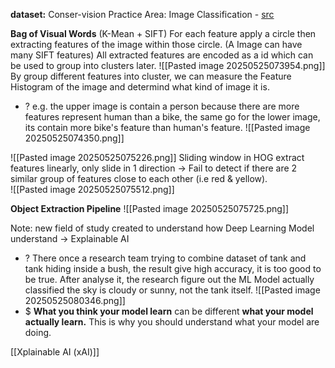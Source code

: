 **dataset:** Conser-vision Practice Area: Image Classification - [src](https://www.drivendata.org/competitions/87/competition-image-classification-wildlife-conservation/page/483/#features_list)

**Bag of Visual Words** (K-Mean + SIFT) 
For each feature apply a circle then extracting features of the image within those circle. (A Image can have many SIFT features) 
	All extracted features are encoded as a id which can be used to group into clusters later. ![[Pasted image 20250525073954.png]]
	By group different features into cluster, we can measure the Feature Histogram of the image and determind what kind of image it is. 
+ ? e.g. the upper image is contain a person because there are more features represent human than a bike, the same go for the lower image, its contain more bike's feature than human's feature.   ![[Pasted image 20250525074350.png]]

![[Pasted image 20250525075226.png]]
Sliding window in HOG extract features linearly, only slide in 1 direction -> Fail to detect if there are 2 similar group of features close to each other (i.e red & yellow).   
![[Pasted image 20250525075512.png]]


**Object Extraction Pipeline**
![[Pasted image 20250525075725.png]]

Note: new field of study created to understand how Deep Learning Model understand -> Explainable AI 
+ ? There once a research team trying to combine dataset of tank and tank hiding inside a bush, the result give high accuracy, it is too good to be true. After analyse it, the research figure out the ML Model actually classified the sky is cloudy or sunny, not the tank itself. ![[Pasted image 20250525080346.png]]
+ $ **What you think your model learn** can be different **what your model actually learn.** This is why you should understand what your model are doing. 

[[Xplainable AI (xAI)]]

